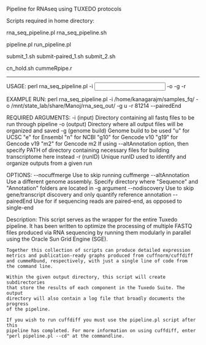 Pipeline for RNAseq using TUXEDO protocols

Scripts required in home directory:

rna_seq_pipeline.pl
rna_seq_pipeline.sh

pipeline.pl
run_pipeline.pl

submit_1.sh
submit-paired_1.sh
submit_2.sh

cn_hold.sh
cummeRpipe.r

----------------------------------------------------------------------------------
USAGE:
	perl rna_seq_pipeline.pl -i <INPUT> -o <OUTPUT> -g <GENOME> -r <RUNID> <OPTIONS>

EXAMPLE RUN:
	perl rna_seq_pipeline.pl -i /home/kanagarajm/samples_fq/ -o /mnt/state_lab/share/Manoj/rna_seq_out/ -g u -r 81214 --pairedEnd

REQUIRED ARGUMENTS:
	-i (input)				Directory containing all fastq files to be run through pipeline
	-o (output)				Directory where all output files will be organized and saved
	-g (genome build)			Genome build to be used 
							"u" for UCSC
							"e" for Ensembl
							"n" for NCBI
							"g10" for Gencode v10
							"g19" for Gencode v19
							"m2" for Gencode m2
								If using --altAnnotation option, then specify PATH of directory 
								containing necessary files for building transcriptome here instead
	-r (runID)				Unique runID used to identify and organize outputs from a given run

OPTIONS:
	--nocuffmerge			Use to skip running cuffmerge
	--altAnnotation			Use a different genome assembly. Specify directory where "Sequence" 
							and "Annotation" folders are located in -g argument
	--nodiscovery			Use to skip gene/transcript discovery and only quantify reference annotation
	--pairedEnd 			Use for if sequencing reads are paired-end, as opposed to single-end

Description:
	This script serves as the wrapper for the entire Tuxedo pipeline.
	It has been written to optimize the processing of multiple FASTQ 
	files produced via RNA sequencing by running them modularly in 
	parallel using the Oracle Sun Grid Engine (SGE).
	
	Together this collection of scripts can produce detailed expression 
	metrics and publication-ready graphs produced from cuffnorm/cuffdiff
	and cummeRbund, respectively, with just a single line of code from
	the command line.

	Within the given output directory, this script will create subdirectories
	that store the results of each component in the Tuxedo Suite. The output
	directory will also contain a log file that broadly documents the progress
	of the pipeline.

	If you wish to run cuffdiff you must use the pipeline.pl script after this 
	pipeline has completed. For more information on using cuffdiff, enter
	"perl pipeline.pl --cd" at the commandline.